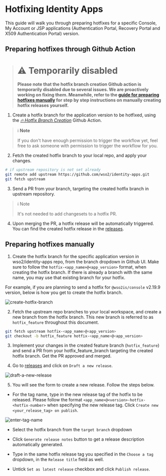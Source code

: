 # Hotfixing Identity Apps

This guide will walk you through preparing hotfixes for a specific Console, My Account or JSP applications (Authentication Portal, Recovery Portal and X509 Authentication Portal) version.

## Preparing hotfixes through Github Action

> # ⚠️ Temporarily disabled
>
> **Please note that the hotfix branch creation Github action is temporarily disabled due to several issues. We are proactively working on fixing them. Meanwhile, refer to the [guide for preparing hotfixes manually](#preparing-hotfixes-manually) for step by step instructions on manually creating hotfix releases yourself.**

1. Create a hotfix branch for the application version to be hotfixed, using the [*🔥 Hotfix Branch Creation*](https://github.com/wso2/identity-apps/actions/workflows/hotfix-branch-creation.yml) Github Action.

> ℹ️ **Note**
>
> If you don't have enough permission to trigger the workflow yet, feel free to ask someone with permission to trigger the workflow for you.

2. Fetch the created hotfix branch to your local repo, and apply your changes.

```bash
# if upstream repository is not set already
git remote add upstream https://github.com/wso2/identity-apps.git
git fetch upstream
```

3. Send a PR from your branch, targeting the created hotfix branch in upstream repository.

> ℹ️ Note
>
> It's not needed to add changesets to a hotfix PR.

4. Upon merging the PR, a hotfix release will be automatically triggered. You can find the created hotfix release in the [releases](https://github.com/wso2/identity-apps/releases).

## Preparing hotfixes manually

1. Create the hotfix branch for the specific application version in wso2/identity-apps repo, from the branch dropdown in Github UI. Make sure to follow the `hotfix-<app_name>@<app_version>` format, when creating the hotfix branch. If there is already a branch with the same name, you may use that existing branch for your hotfix.

For example, if you are planning to send a hotfix for `@wso2is/console` v2.19.9 version, below is how you get to create the hotfix branch.

![create-hotfix-branch](https://i.imgur.com/NhRRXax.png)

2. Fetch the upstream repo branches to your local workspace, and create a new branch from the hotfix branch. This new branch is referred to as `hotfix_feature` throughout this document.

```bash
git fetch upstream hotfix-<app_name>@<app_version>
git checkout -b hotfix_feature hotfix-<app_name>@<app_version>
```

3. Implement your changes in the created feature branch (`hotfix_feature`) and send a PR from your hotfix_feature_branch targeting the created hotfix branch. Get the PR approved and merged.

4. Go to [releases](https://github.com/wso2/identity-apps/releases) and click on `Draft a new release`.

![draft-a-new-release](https://i.imgur.com/LiACkDj.png)

5. You will see the form to create a new release. Follow the steps below.

- For the tag name, type in the new release tag of the hotfix to be released. Please follow the format `<app_name>@<version>-hotfix-<hotfix-number>` when specifying the new release tag. Click `Create new <your_release_tag> on publish`. 

![enter-tag-name](https://i.imgur.com/2hEUI5s.png)

- Select the hotfix branch from the `target branch` dropdown

- Click `Generate release notes` button to get a release description automatically generated.

- Type in the same hotfix release tag you specified in the `Choose a tag` dropdown, in the `Release title` field as well.

- Untick `Set as latest release` checkbox and click `Publish release`.
